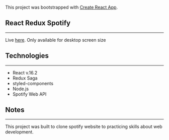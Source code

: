 This project was bootstrapped with [Create React App](https://github.com/facebookincubator/create-react-app).

## React Redux Spotify
***

Live [here](https://spotify-react-redux-saga.netlify.app).
Only available for desktop screen size

## Technologies
***

- React v.16.2
- Redux Saga
- styled-components
- Node.js
- Spotify Web API


## Notes
***

This project was built to clone spotify website to practicing skills about web development.

